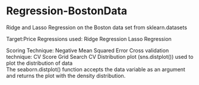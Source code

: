 # Regression-BostonData
Ridge and Lasso Regression on the Boston data set from sklearn.datasets

Target:Price
Regressions used:
Ridge Regression 
Lasso Regression

Scoring Technique: Negative Mean Squared Error
Cross validation technique: CV Score
                             Grid Search CV
Distribution plot (sns.distplot()) used to plot the distribution of data                           
The seaborn.distplot() function accepts the data variable as an argument and returns the plot with the density distribution.
